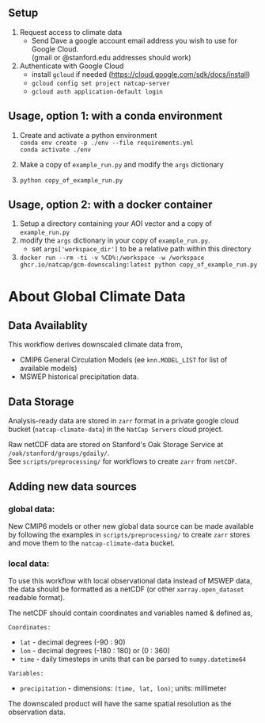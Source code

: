 ## Setup

1. Request access to climate data
    * Send Dave a google account email address you wish to use for Google Cloud.  
(gmail or @stanford.edu addresses should work)
2. Authenticate with Google Cloud
    * install `gcloud` if needed (https://cloud.google.com/sdk/docs/install)
    * `gcloud config set project natcap-server`
    * `gcloud auth application-default login`

## Usage, option 1: with a conda environment

1. Create and activate a python environment  
`conda env create -p ./env --file requirements.yml`  
`conda activate ./env`

2. Make a copy of `example_run.py` and modify the `args` dictionary

3. `python copy_of_example_run.py`

## Usage, option 2: with a docker container

1. Setup a directory containing your AOI vector and a copy of `example_run.py`
2. modify the `args` dictionary in your copy of `example_run.py`. 
    * set `args['workspace_dir']` to be a relative path within this directory
3. `docker run --rm -ti -v %CD%:/workspace -w /workspace ghcr.io/natcap/gcm-downscaling:latest python copy_of_example_run.py`



# About Global Climate Data
## Data Availablity

This workflow derives downscaled climate data from,
* CMIP6 General Circulation Models (ee `knn.MODEL_LIST` for list of available models)
* MSWEP historical precipitation data.

## Data Storage
Analysis-ready data are stored in `zarr` format in a private google cloud bucket
(`natcap-climate-data`) in the `NatCap Servers` cloud project.  

Raw netCDF data are stored on Stanford's Oak Storage Service at
`/oak/stanford/groups/gdaily/`.  
See `scripts/preprocessing/` for workflows to create `zarr` from `netCDF`.

## Adding new data sources
### global data:
New CMIP6 models or other new global data source can be made available
by following the examples in `scripts/preprocessing/` to create `zarr` stores
and move them to the `natcap-climate-data` bucket. 

### local data:
To use this workflow with local observational data instead of MSWEP data,
the data should be formatted as a netCDF (or other `xarray.open_dataset` readable format).

The netCDF should contain coordinates and variables named & defined as,

`Coordinates:`
* `lat`  - decimal degrees (-90 : 90)
* `lon`  - decimal degrees (-180 : 180) or (0 : 360)
* `time` - daily timesteps in units that can be parsed to `numpy.datetime64`

`Variables:`
* `precipitation` - dimensions: `(time, lat, lon)`; units: millimeter

The downscaled product will have the same spatial resolution as the observation data.
